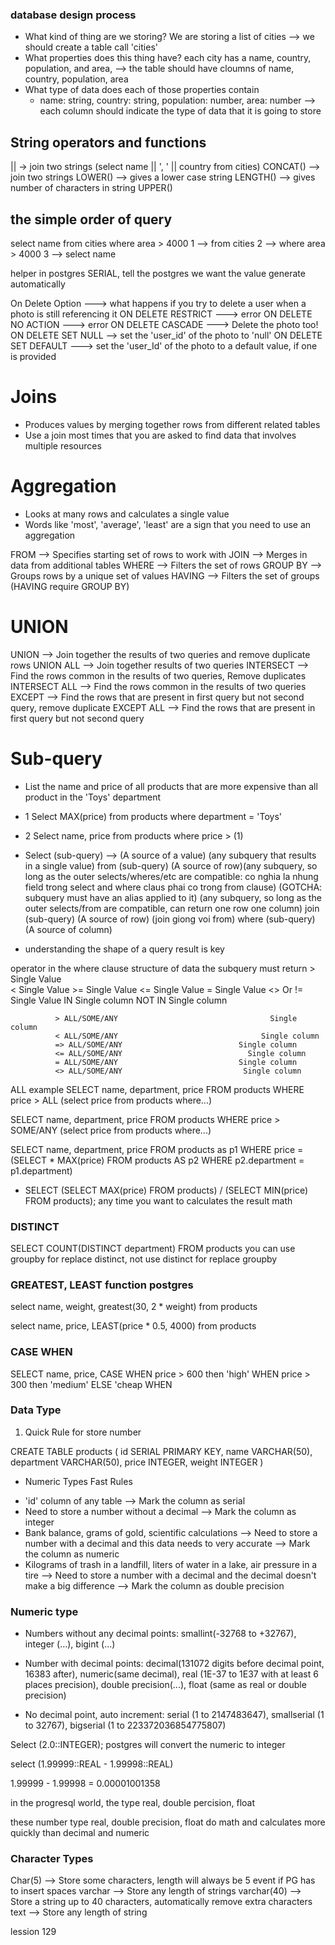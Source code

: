 ### database design process

- What kind of thing are we storing?
	We are storing a list of cities --> we should create a table call 'cities'
- What properties does this thing have?
	each city has a name, country, population, and area, --> the table should have cloumns of name, country, population, area
- What type of data does each of those properties contain
	+ name: string, country: string, population: number, area: number --> each column should indicate the type of data that it is going to store

## String operators and functions
|| -> join two strings (select name || ', ' || country from cities)
CONCAT() --> join two strings
LOWER() --> gives a lower case string
LENGTH() --> gives number of characters in string
UPPER()

## the simple order of query
select name from cities where area > 4000
1 --> from cities
2 --> where area > 4000
3 --> select name

helper in postgres SERIAL, tell the postgres we want the value generate automatically

On Delete Option ---> what happens if you try to delete a user when a photo is still referencing it
ON DELETE RESTRICT ---> error
ON DELETE NO ACTION ---> error
ON DELETE CASCADE --->  Delete the photo too!
ON DELETE SET NULL --> set the 'user_id' of the photo to 'null'
ON DELETE SET DEFAULT ---> set the 'user_Id' of the photo to a default value, if one is provided

# Joins
- Produces values by merging together rows from different related tables
- Use a join most times that you are asked to find data that involves multiple resources

# Aggregation
- Looks at many rows and calculates a single value
- Words like 'most', 'average', 'least' are a sign that you need to use an aggregation

FROM --> Specifies starting set of rows to work with
JOIN --> Merges in data from additional tables
WHERE --> Filters the set of rows
GROUP BY --> Groups rows by a unique set of values
HAVING --> Filters the set of groups (HAVING require GROUP BY)

# UNION
UNION --> Join together the results of two queries and remove duplicate rows
UNION ALL --> Join together results of two queries
INTERSECT --> Find the rows common in the results of two queries, Remove duplicates
INTERSECT ALL --> Find the rows common in the results of two queries
EXCEPT --> Find the rows that are present in first query but not second query, remove duplicate
EXCEPT ALL --> Find the rows that are present in first query but not second query

# Sub-query
- List the name and price of all products that are more expensive than all product in the 'Toys' department
- 1 Select MAX(price) from products where department = 'Toys'
- 2 Select name, price from products where price > (1)

- Select 
    (sub-query) --> (A source of a value) (any subquery that results in a single value)
	from (sub-query) (A source of row)(any subquery, so long as the outer selects/wheres/etc are compatible: co nghia la nhung field trong select and where claus phai co trong from clause) (GOTCHA: subquery must have an alias applied to it) (any subquery, so long as the outer selects/from are compatible, can return one row one column)
		join (sub-query) (A source of row) (join giong voi from)
			where (sub-query) (A source of column)

- understanding the shape of a query result is key

operator in the where clause           structure of data the subquery must return
              >                                 Single Value                       
			  <                                 Single Value
			  >=                                 Single Value
			  <=                                 Single Value
			  =                                 Single Value
			  <> Or !=                                 Single Value
			  IN                                  Single column
			  NOT IN                                  Single column

			  > ALL/SOME/ANY                                  Single column
			  < ALL/SOME/ANY                                Single column
			  => ALL/SOME/ANY                          Single column
			  <= ALL/SOME/ANY                            Single column
			  = ALL/SOME/ANY                           Single column
			  <> ALL/SOME/ANY                           Single column
ALL example
SELECT name, department, price FROM	 products WHERE price > ALL (select price from products where...)

SELECT name, department, price FROM	 products WHERE price > SOME/ANY (select price from products where...)

SELECT name, department, price FROM	 products as p1 WHERE price = (SELECT * MAX(price) FROM products AS p2 WHERE p2.department = p1.department)

- SELECT (SELECT MAX(price) FROM products) / (SELECT MIN(price) FROM products); any time you want to calculates the result math

### DISTINCT

SELECT COUNT(DISTINCT department) FROM products
you can use groupby for replace distinct, not use distinct for replace groupby

### GREATEST, LEAST function postgres

select name, weight, greatest(30, 2 * weight)
from products

select name, price, LEAST(price * 0.5, 4000)
from products

### CASE WHEN

SELECT name, price, 
	CASE 
		WHEN price > 600 then 'high'
		WHEN price > 300 then 'medium'
		ELSE 'cheap
	WHEN

### Data Type
1. Quick Rule for store number

CREATE TABLE products (
	id SERIAL PRIMARY KEY,
	name VARCHAR(50),
	department VARCHAR(50),
	price INTEGER,
	weight INTEGER
)

- Numeric Types Fast Rules
+ 'id' column of any table --> Mark the column as serial
+ Need to store a number without a decimal --> Mark the column as integer
+ Bank balance, grams of gold, scientific calculations --> Need to store a number with a decimal and this data needs to very accurate --> Mark the column as numeric
+ Kilograms of trash in a landfill, liters of water in a lake, air pressure in a tire --> Need to store a number with a decimal and the decimal doesn't make a big difference --> Mark the column as double precision

### Numeric type

- Numbers without any decimal points: smallint(-32768 to +32767), integer (...), bigint (...)

- Number with decimal points: decimal(131072 digits before decimal point, 16383 after), numeric(same decimal), real (1E-37 to 1E37 with at least 6 places precision), double precision(...), float (same as real or double precision)

- No decimal point, auto increment: serial (1 to 2147483647), smallserial (1 to 32767), bigserial (1 to 223372036854775807)

Select (2.0::INTEGER); postgres will convert the numeric to integer

select (1.99999::REAL - 1.99998::REAL)

1.99999 - 1.99998 = 0.00001001358

in the progresql world, the type real, double percision, float 

these number type real, double precision, float do math and calculates more quickly than decimal and numeric

### Character Types
Char(5) --> Store some characters, length will always be 5 event if PG has to insert spaces
varchar --> Store any length of strings
varchar(40) --> Store a string up to 40 characters, automatically remove extra characters
text --> Store any length of string


lession 129